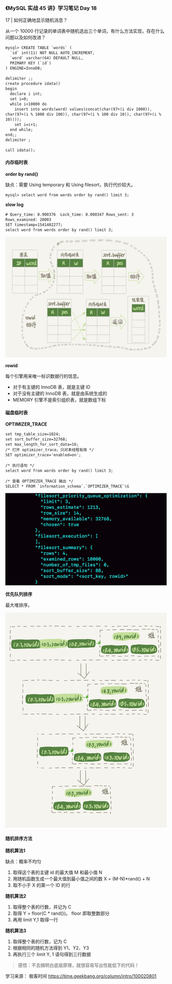 ### 《MySQL 实战 45 讲》学习笔记 Day 18

17 | 如何正确地显示随机消息？

从一个 10000 行记录的单词表中随机选出三个单词，有什么方法实现，存在什么问题以及如何改进？

```
mysql> CREATE TABLE `words` (
  `id` int(11) NOT NULL AUTO_INCREMENT,
  `word` varchar(64) DEFAULT NULL,
  PRIMARY KEY (`id`)
) ENGINE=InnoDB;

delimiter ;;
create procedure idata()
begin
  declare i int;
  set i=0;
  while i<10000 do
    insert into words(word) values(concat(char(97+(i div 1000)), char(97+(i % 1000 div 100)), char(97+(i % 100 div 10)), char(97+(i % 10))));
    set i=i+1;
  end while;
end;;
delimiter ;

call idata();
```

#### 内存临时表

**order by rand()**

缺点：需要 Using temporary 和 Using filesort，执行代价较大。

```
mysql> select word from words order by rand() limit 3;
```

**slow log**

```
# Query_time: 0.900376  Lock_time: 0.000347 Rows_sent: 3 Rows_examined: 20003
SET timestamp=1541402277;
select word from words order by rand() limit 3;
```

![](media/16797512639248.jpg)

**rowid**

每个引擎用来唯一标识数据行的信息。

* 对于有主键的 InnoDB 表，就是主键 ID
* 对于没有主键的 InnoDB 表，就是由系统生成的
* MEMORY 引擎不是索引组织表，就是数组下标

#### 磁盘临时表

**OPTIMIZER_TRACE**

```
set tmp_table_size=1024;
set sort_buffer_size=32768;
set max_length_for_sort_data=16;
/* 打开 optimizer_trace，只对本线程有效 */
SET optimizer_trace='enabled=on'; 

/* 执行语句 */
select word from words order by rand() limit 3;

/* 查看 OPTIMIZER_TRACE 输出 */
SELECT * FROM `information_schema`.`OPTIMIZER_TRACE`\G
```

![](media/16797514863221.jpg)

**优先队列排序**

最大堆排序。

![](media/16797515145274.jpg)

#### 随机排序方法

**随机算法1**

缺点：概率不均匀

1. 取得这个表的主键 id 的最大值 M 和最小值 N
2. 用随机函数生成一个最大值到最小值之间的数 X = (M-N)*rand() + N
3. 取不小于 X 的第一个 ID 的行

**随机算法2**

1. 取得整个表的行数，并记为 C
2. 取得 Y = floor(C * rand())。 floor 即取整数部分
3. 再用 limit Y,1 取得一行

**随机算法3**

1. 取得整个表的行数，记为 C
2. 根据相同的随机方法得到 Y1、Y2、Y3
3. 再执行三个 limit Y, 1 语句得到三行数据

> 感悟：不去搞明白底层原理，就很容易写出性能低下的代码！

学习来源： 极客时间 https://time.geekbang.org/column/intro/100020801


